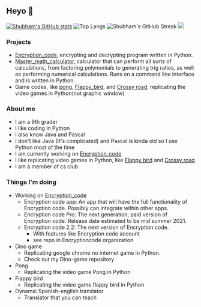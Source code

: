 ## Heyo 👋

[![Shubham's GitHub stats](https://github-readme-stats.vercel.app/api?username=skparab1)](https://github.com/skparab1/github-readme-stats)
![Top Langs](https://github-readme-stats.vercel.app/api/top-langs/?username=skparab1)
![Shubham's GitHub Streak](https://github-readme-streak-stats.herokuapp.com/?user=skparab1)
![](https://visitor-badge.laobi.icu/badge?page_id=skparab1.skparab1)

### Projects
  - [Encryption_code](), encrypting and decrypting program written in Python.
  - [Master_math_calculator](), calculator that can perform all sorts of calculations, from factoring polynomials to generating trig ratios, as well as performing numerical calculations. Runs on a command line interface and is written in Python.
  - Game codes, like [pong](), [Flappy_bird](github.com/skparab1/flappy-bird), and [Crossy road](), replicating the video games in Python(not graphic window)

### About me
  - I am a 9th grader
  - I like coding in Python
  - I also know Java and Pascal
  - I don't like Java (It's complicated) and Pascal is kinda old so I use Python most of the time
  - I am currently working on [Encryption_code]()
  - I like replicating video games in Python, like [Flappy bird]() and [Crossy road]()
  - I am a member of cs club

### Things I'm doing
  - Working on [Encryption_code]()
    - Encryption code app: An app that will have the full functionality of Encryption code. Possibly can integrate within other apps.
    - Encryption code Pro: The next generation, paid version of Encryption code. Release date estimated to be mid summer 2021.
    - Encryption code 2.2: The next version of Encryption code.
      - With features like Encryption code account
      - see repo in Encryptioncode organization
 - Dino game
    - Replicating google chrome no internet game in Python.
    - Check out my Dino-game repository
 - Pong
    - Replicating the video game Pong in Python
 - Flappy bird
    - Replicating the video game flappy bird in Python
 - Dynamic Spanish-english translator
    - Translator that you can teach
